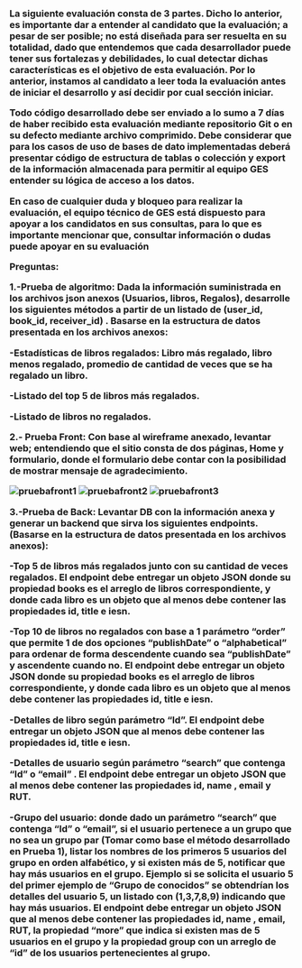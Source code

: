 <h3> La siguiente evaluación consta de 3 partes. Dicho lo anterior, es importante dar a entender al candidato que la evaluación; a pesar de ser posible; no está diseñada para ser resuelta en su totalidad, dado que entendemos que cada desarrollador puede tener sus fortalezas y debilidades, lo cual detectar dichas características es el objetivo de esta evaluación. Por lo anterior, instamos al candidato a leer toda la evaluación antes de iniciar el desarrollo y así decidir por cual sección iniciar.

Todo código desarrollado debe ser enviado a lo sumo a 7 días de haber recibido esta evaluación mediante repositorio Git o en su defecto mediante archivo comprimido. Debe considerar que para los casos de uso de bases de dato implementadas deberá presentar código de estructura de tablas o colección y export de la información almacenada para permitir al equipo GES entender su lógica de acceso a los datos.

En caso de cualquier duda y bloqueo para realizar la evaluación, el equipo técnico de GES está dispuesto para apoyar a los candidatos en sus consultas, para lo que es importante mencionar que, consultar información o dudas puede apoyar en su evaluación

Preguntas:

1.-Prueba de algoritmo: Dada la información suministrada en los archivos json anexos (Usuarios, libros, Regalos), desarrolle los siguientes métodos a partir de un listado de (user_id, book_id, receiver_id) . Basarse en la estructura de datos presentada en los archivos anexos:

-Estadísticas de libros regalados: Libro más regalado, libro menos regalado, promedio de cantidad de veces que se ha regalado un libro.
  
-Listado del top 5 de libros más regalados.
  
-Listado de libros no regalados. 
   
2.- Prueba Front: Con base al wireframe anexado, levantar web; entendiendo que el sitio consta de dos páginas, Home y formulario, donde el formulario debe contar con la posibilidad de mostrar mensaje de agradecimiento.

<img src="https://i.ibb.co/1GtYv1n/pruebafront1.jpg" alt="pruebafront1" border="0"> 
<img src="https://i.ibb.co/PFhKmwX/pruebafront2.jpg" alt="pruebafront2" border="0">
<img src="https://i.ibb.co/FBD5fhJ/pruebafront3.jpg" alt="pruebafront3" border="0">
  
3.-Prueba de Back: Levantar DB con la información anexa y generar un backend que sirva los siguientes endpoints. (Basarse en la estructura de datos presentada en los archivos anexos):

-Top 5 de libros más regalados junto con su cantidad de veces regalados. El endpoint debe entregar un objeto JSON donde su propiedad books es el arreglo de libros correspondiente, y donde cada libro es un objeto que al menos debe contener las propiedades id, title  e iesn.
  
-Top 10 de libros no regalados con base a 1 parámetro “order” que permite 1 de dos opciones “publishDate” o “alphabetical” para ordenar de forma descendente cuando sea “publishDate” y ascendente cuando no. El endpoint debe entregar un objeto JSON donde su propiedad books es el arreglo de libros correspondiente, y donde cada libro es un objeto que al menos debe contener las propiedades id, title  e iesn.
  
-Detalles de libro según parámetro “Id”. El endpoint debe entregar un objeto JSON  que al menos debe contener las propiedades id, title  e iesn.
  
-Detalles de usuario según parámetro “search” que contenga “Id” o “email” . El endpoint debe entregar un objeto JSON  que al menos debe contener las propiedades id, name , email y RUT.
  
-Grupo del usuario: donde dado un parámetro “search” que contenga  “Id” o “email”, si el usuario pertenece a un grupo que no sea un grupo par (Tomar como base el método desarrollado en Prueba 1), listar los nombres de los primeros 5 usuarios del grupo en orden alfabético, y si existen más de 5, notificar que hay más usuarios en el grupo. Ejemplo si se solicita el usuario 5 del primer ejemplo de “Grupo de conocidos” se obtendrían los detalles del usuario 5, un listado con (1,3,7,8,9) indicando que hay más usuarios. El endpoint debe entregar un objeto JSON  que al menos debe contener las propiedades id, name , email, RUT, la propiedad “more” que indica si existen mas de 5 usuarios en el grupo y la propiedad group con un arreglo de “id” de los usuarios pertenecientes al grupo. </h3>
